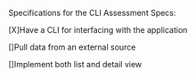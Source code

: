 Specifications for the CLI Assessment
Specs:

[X]Have a CLI for interfacing with the application

[]Pull data from an external source

[]Implement both list and detail view
